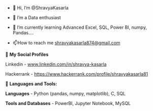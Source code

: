 - 👋 Hi, I’m @ShravyaKasarla
- 👀 I’m a Data enthusiast
- 🌱 I’m currently learning Advanced Excel, SQL, Power BI, numpy, Pandas....

  
- 📫How to reach me shravyakasarla874@gmail.com

🔗 **My Social Profiles**

Linkedin - www.linkedin.com/in/shravya-kasarla

Hackerrank - https://www.hackerrank.com/profile/shravyakasarla81



🔗 **Languages and Tools:**

**Languages** - Python (pandas, numpy, matplotlib), C, SQL

**Tools and Databases** - PowerBI, Jupyter Notebook, MySQL

  
<!---
ShravyaKasarla/ShravyaKasarla is a ✨ special ✨ repository because its `README.md` (this file) appears on your GitHub profile.
You can click the Preview link to take a look at your changes.
--->
